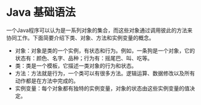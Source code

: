 # Java 基础语法

一个Java程序可以认为是一系列对象的集合，而这些对象通过调用彼此的方法来协同工作。下面简要介绍下类、对象、方法和实例变量的概念。

- 对象：对象是类的一个实例，有状态和行为。例如，一条狗是一个对象，它的状态有：颜色、名字、品种；行为有：摇尾巴、叫、吃等。
- 类：类是一个模板，它描述一类对象的行为和状态。
- 方法：方法就是行为，一个类可以有很多方法。逻辑运算、数据修改以及所有动作都是在方法中完成的。
- 实例变量：每个对象都有独特的实例变量，对象的状态由这些实例变量的值决定。